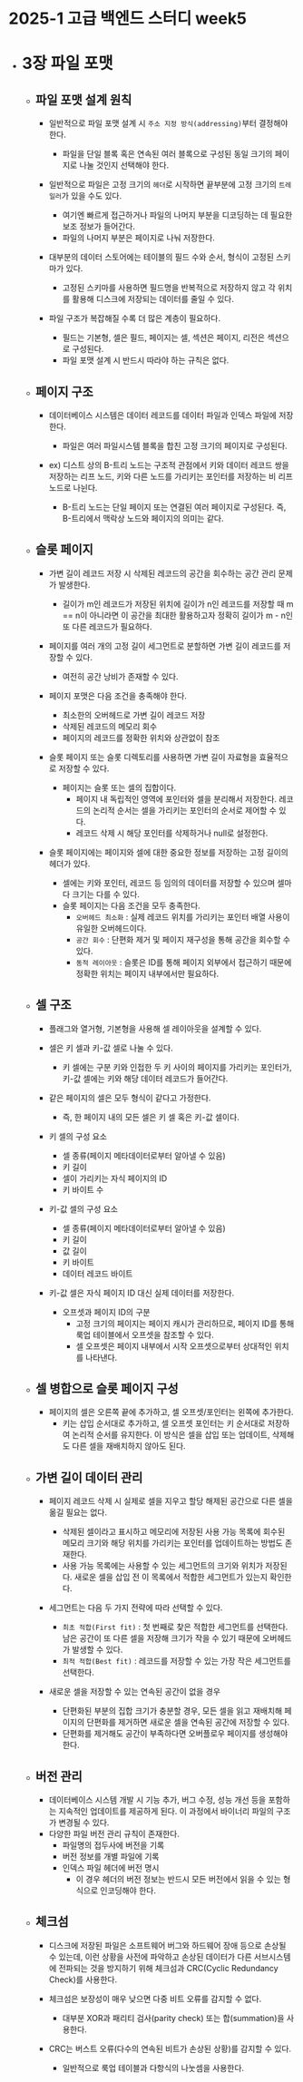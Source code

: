 2025-1 고급 백엔드 스터디 week5
================================

* # 3장 파일 포맷
    * ## 파일 포맷 설계 원칙
        * 일반적으로 파일 포맷 설계 시 `주소 지정 방식(addressing)`부터 결정해야 한다.
            * 파일을 단일 블록 혹은 연속된 여러 블록으로 구성된 동일 크기의 페이지로 나눌 것인지 선택해야 한다.

        * 일반적으로 파일은 고정 크기의 `헤더`로 시작하면 끝부분에 고정 크기의 `트레일러`가 있을 수도 있다.
            * 여기엔 빠르게 접근하거나 파일의 나머지 부분을 디코딩하는 데 필요한 보조 정보가 들어간다.
            * 파일의 나머지 부분은 페이지로 나눠 저장한다.
        
        * 대부분의 데이터 스토어에는 테이블의 필드 수와 순서, 형식이 고정된 스키마가 있다.
            * 고정된 스키마를 사용하면 필드명을 반복적으로 저장하지 않고 각 위치를 활용해 디스크에 저장되는 데이터를 줄일 수 있다.
        
        * 파일 구조가 복잡해질 수록 더 많은 계층이 필요하다.
            * 필드는 기본형, 셀은 필드, 페이지는 셀, 섹션은 페이지, 리전은 섹션으로 구성된다.
            * 파일 포맷 설계 시 반드시 따라야 하는 규칙은 없다.
    
    * ## 페이지 구조
        * 데이터베이스 시스템은 데이터 레코드를 데이터 파일과 인덱스 파일에 저장한다.
            * 파일은 여러 파일시스템 블록을 합친 고정 크기의 페이지로 구성된다.
        
        * ex) 디스트 상의 B-트리 노드는 구조적 관점에서 키와 데이터 레코드 쌍을 저장하는 리프 노드, 키와 다른 노드를 가리키는 포인터를 저장하는 비 리프 노드로 나뉜다.
            * B-트리 노드는 단일 페이지 또는 연결된 여러 페이지로 구성된다. 즉, B-트리에서 맥락상 노드와 페이지의 의미는 같다.

    * ## 슬롯 페이지
        * 가변 길이 레코드 저장 시 삭제된 레코드의 공간을 회수하는 공간 관리 문제가 발생한다.
            * 길이가 m인 레코드가 저장된 위치에 길이가 n인 레코드를 저장할 때 m == n이 아니라면 이 공간을 최대한 활용하고자 정확히 길이가 m - n인 또 다른 레코드가 필요하다.
        
        * 페이지를 여러 개의 고정 길이 세그먼트로 분할하면 가변 길이 레코드를 저장할 수 있다.
            * 여전히 공간 낭비가 존재할 수 있다.
        
        * 페이지 포맷은 다음 조건을 충족해야 한다.
            * 최소한의 오버헤드로 가변 길이 레코드 저장
            * 삭제된 레코드의 메모리 회수
            * 페이지의 레코드를 정확한 위치와 상관없이 참조
        
        * 슬롯 페이지 또는 슬롯 디렉토리를 사용하면 가변 길이 자료형을 효율적으로 저장할 수 있다.
            * 페이지는 슬롯 또는 셀의 집합이다.
                * 페이지 내 독립적인 영역에 포인터와 셀을 분리해서 저장한다. 레코드의 논리적 순서는 셀을 가리키는 포인터의 순서로 제어할 수 있다.
                * 레코드 삭제 시 해당 포인터를 삭제하거나 null로 설정한다.
        
        * 슬롯 페이지에는 페이지와 셀에 대한 중요한 정보를 저장하는 고정 길이의 헤더가 있다.
            * 셀에는 키와 포인터, 레코드 등 임의의 데이터를 저장할 수 있으며 셀마다 크기는 다를 수 있다.
            * 슬롯 페이지는 다음 조건을 모두 충족한다.
                * `오버헤드 최소화` : 실제 레코드 위치를 가리키는 포인터 배열 사용이 유일한 오버헤드이다.
                * `공간 회수` : 단편화 제거 및 페이지 재구성을 통해 공간을 회수할 수 있다.
                * `동적 레이아웃` : 슬롯은 ID를 통해 페이지 외부에서 접근하기 때문에 정확한 위치는 페이지 내부에서만 필요하다.
    
    * ## 셀 구조
        * 플래그와 열거형, 기본형을 사용해 셀 레이아웃을 설계할 수 있다.
        * 셀은 키 셀과 키-값 셀로 나눌 수 있다.
            * 키 셀에는 구분 키와 인접한 두 키 사이의 페이지를 가리키는 포인터가, 키-값 셀에는 키와 해당 데이터 레코드가 들어간다.
        
        * 같은 페이지의 셀은 모두 형식이 같다고 가정한다.
            * 즉, 한 페이지 내의 모든 셀은 키 셀 혹은 키-값 셀이다.
        
        * 키 셀의 구성 요소
            * 셀 종류(페이지 메타데이터로부터 알아낼 수 있음)
            * 키 길이
            * 셀이 가리키는 자식 페이지의 ID
            * 키 바이트 수
        
        * 키-값 셀의 구성 요소
            * 셀 종류(페이지 메타데이터로부터 알아낼 수 있음)
            * 키 길이
            * 값 길이
            * 키 바이트
            * 데이터 레코드 바이트
        
        * 키-값 셀은 자식 페이지 ID 대신 실제 데이터를 저장한다.
            * 오프셋과 페이지 ID의 구분
                * 고정 크기의 페이지는 페이지 캐시가 관리하므로, 페이지 ID를 통해 룩업 테이블에서 오프셋을 참조할 수 있다.
                * 셀 오프셋은 페이지 내부에서 시작 오프셋으로부터 상대적인 위치를 나타낸다.
    
    * ## 셀 병합으로 슬롯 페이지 구성
        * 페이지의 셀은 오른쪽 끝에 추가하고, 셀 오프셋/포인터는 왼쪽에 추가한다.
            * 키는 삽입 순서대로 추가하고, 셀 오프셋 포인터는 키 순서대로 저장하여 논리적 순서를 유지한다. 이 방식은 셀을 삽입 또는 업데이트, 삭제해도 다른 셀을 재배치하지 않아도 된다.
    
    * ## 가변 길이 데이터 관리
        * 페이지 레코드 삭제 시 실제로 셀을 지우고 할당 해제된 공간으로 다른 셀을 옮길 필요는 없다.
            * 삭제된 셀이라고 표시하고 메모리에 저장된 사용 가능 목록에 회수된 메모리 크기와 해당 위치를 가리키는 포인터를 업데이트하는 방법도 존재한다.
            * 사용 가능 목록에는 사용할 수 있는 세그먼트의 크기와 위치가 저장된다. 새로운 셀을 삽입 전 이 목록에서 적합한 세그먼트가 있는지 확인한다.
        
        * 세그먼트는 다음 두 가지 전략에 따라 선택할 수 있다.
            * `최초 적합(First fit)` : 첫 번째로 찾은 적합한 세그먼트를 선택한다. 남은 공간이 또 다른 셀을 저장해 크기가 작을 수 있기 때문에 오버헤드가 발생할 수 있다.
            * `최적 적합(Best fit)` : 레코드를 저장할 수 있는 가장 작은 세그먼트를 선택한다.
        
        * 새로운 셀을 저장할 수 있는 연속된 공간이 없을 경우
            * 단편화된 부분의 집합 크기가 충분할 경우, 모든 셀을 읽고 재배치해 페이지의 단편화를 제거하면 새로운 셀을 연속된 공간에 저장할 수 있다.
            * 단편화를 제거해도 공간이 부족하다면 오버플로우 페이지를 생성해야 한다.
    
    * ## 버전 관리
        * 데이터베이스 시스템 개발 시 기능 추가, 버그 수정, 성능 개선 등을 포함하는 지속적인 업데이트를 제공하게 된다. 이 과정에서 바이너리 파일의 구조가 변경될 수 있다.
        * 다양한 파일 버전 관리 규칙이 존재한다.
            * 파일명의 접두사에 버전을 기록
            * 버전 정보를 개별 파일에 기록
            * 인덱스 파일 헤더에 버전 명시
                * 이 경우 헤더의 버전 정보는 반드시 모든 버전에서 읽을 수 있는 형식으로 인코딩해야 한다.
    
    * ## 체크섬
        * 디스크에 저장된 파일은 소프트웨어 버그와 하드웨어 장애 등으로 손상될 수 있는데, 이런 상황을 사전에 파악하고 손상된 데이터가 다른 서브시스템에 전파되는 것을 방지하기 위해 체크섬과 CRC(Cyclic Redundancy Check)를 사용한다.

        * 체크섬은 보장성이 매우 낮으면 다중 비트 오류를 감지할 수 없다.
            * 대부분 XOR과 패리티 검사(parity check) 또는 합(summation)을 사용한다.
        * CRC는 버스트 오류(다수의 연속된 비트가 손상된 상황)를 감지할 수 있다.
            * 일반적으로 룩업 테이블과 다항식의 나눗셈을 사용한다.